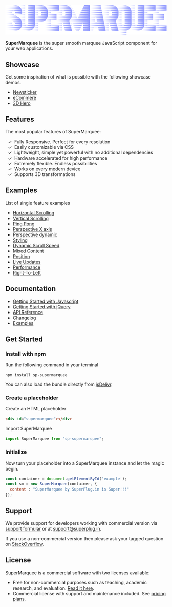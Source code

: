 ![SuperMarquee](./res/github/SuperMarqueeLogoWhiteBg.png)

**SuperMarquee** is the super smooth marquee JavaScript component for your web applications. 

## Showcase

Get some inspiration of what is possible with the following showcase demos.

- [Newsticker](https://superplug.in/supermarquee/showcase/breakingnews)
- [eCommere](https://superplug.in/supermarquee/showcase/ecommerce)
- [3D Hero](https://superplug.in/supermarquee/showcase/starwars)

## Features

The most popular features of SuperMarquee:

&nbsp;&nbsp;✓&nbsp; Fully Responsive. Perfect for every resolution <br>
&nbsp;&nbsp;✓&nbsp; Easily customizable via CSS <br>
&nbsp;&nbsp;✓&nbsp; Lightweight, simple yet powerful with no additional dependencies <br>
&nbsp;&nbsp;✓&nbsp; Hardware accelerated for high performance <br>
&nbsp;&nbsp;✓&nbsp; Extremely flexible. Endless possibilities <br>
&nbsp;&nbsp;✓&nbsp; Works on every modern device <br>
&nbsp;&nbsp;✓&nbsp; Supports 3D transformations <br>

## Examples

List of single feature examples

- [Horizontal Scrolling](https://superplug.in/supermarquee/demo/1)
- [Vertical Scrolling](https://superplug.in/supermarquee/demo/2)
- [Ping Pong](https://superplug.in/supermarquee/demo/3)
- [Perspective X axis](https://superplug.in/supermarquee/demo/4)
- [Perspective dynamic](https://superplug.in/supermarquee/demo/5)
- [Styling](https://superplug.in/supermarquee/demo/6)
- [Dynamic Scroll Speed](https://superplug.in/supermarquee/demo/7)
- [Mixed Content](https://superplug.in/supermarquee/demo/8)
- [Position](https://superplug.in/supermarquee/demo/9)
- [Live Updates](https://superplug.in/supermarquee/demo/10)
- [Performance](https://superplug.in/supermarquee/demo/11)
- [Right-To-Left](https://superplug.in/supermarquee/demo/12)

## Documentation

- [Getting Started with Javascript](https://superplug.in/supermarquee/docs#start-javascript)
- [Getting Started with jQuery](https://superplug.in/supermarquee/docs#start-jquery)
- [API Reference](https://superplug.in/supermarquee/docs#instantiation)
- [Changelog](https://superplug.in/supermarquee/docs#changelog)
- [Examples](https://superplug.in/supermarquee#demos)

## Get Started
### Install with npm

Run the following command in your terminal
```
npm install sp-supermarquee
```

You can also load the bundle directly from [jsDelivr](https://www.jsdelivr.com/package/npm/sp-supermarquee).

### Create a placeholder

Create an HTML placeholder

```html
<div id="supermarquee"></div>
```

Import SuperMarquee
```js
import SuperMarquee from "sp-supermarquee";
```

### Initialize 

Now turn your placeholder into a SuperMarquee instance and let the magic begin.
```js
const container = document.getElementById('example');
const sm = new SuperMarquee(container, {
  content : "SuperMarquee by SuperPlug.in is Super!!!"
});
```

## Support

We provide support for developers working with commercial version via [support formular](https://superplug.in/support/supermarquee) or at support@superplug.in.

If you use a non-commercial version then please ask your tagged question on [StackOverflow](https://stackoverflow.com/questions/tagged/supermarquee).

## License

SuperMarquee is a commercial software with two licenses available:

- Free for non-commercial purposes such as teaching, academic research, and evaluation. [Read it here](https://superplug.in/supermarquee#pricing).
- Commercial license with support and maintenance included. See [pricing plans](https://superplug.in/supermarquee#pricing).
